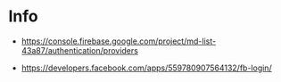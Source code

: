 # Info

- https://console.firebase.google.com/project/md-list-43a87/authentication/providers

- https://developers.facebook.com/apps/559780907564132/fb-login/
